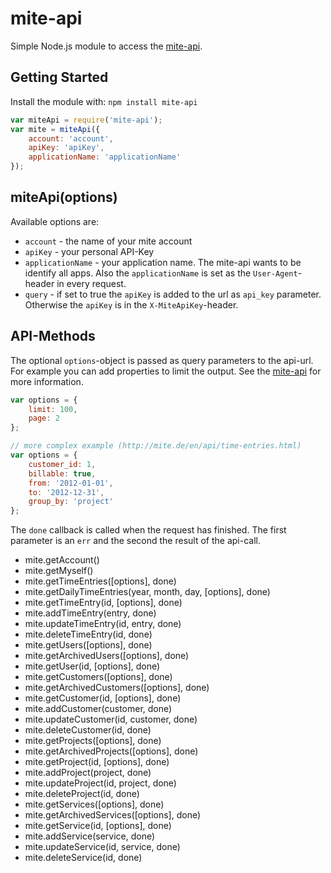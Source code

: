 # mite-api

Simple Node.js module to access the [mite-api](http://mite.de/en/api/).

## Getting Started
Install the module with: `npm install mite-api`

```javascript
var miteApi = require('mite-api');
var mite = miteApi({
    account: 'account',
    apiKey: 'apiKey',
    applicationName: 'applicationName'
});
```

## miteApi(options)

Available options are:

* `account` - the name of your mite account
* `apiKey` - your personal API-Key
* `applicationName` - your application name. The mite-api wants to be identify all apps. Also the `applicationName` is set as the `User-Agent`-header in every request.
* `query` - if set to true the `apiKey` is added to the url as `api_key` parameter. Otherwise the `apiKey` is in the `X-MiteApiKey`-header.

## API-Methods

The optional `options`-object is passed as query parameters to the api-url. For example you can add properties to limit the output. See the [mite-api](http://mite.de/en/api/) for more information.

```javascript
var options = {
    limit: 100,
    page: 2
};

// more complex example (http://mite.de/en/api/time-entries.html)
var options = {
    customer_id: 1,
    billable: true,
    from: '2012-01-01',
    to: '2012-12-31',
    group_by: 'project'
};
```

The `done` callback is called when the request has finished. The first parameter is an `err` and the second the result of the api-call.

* mite.getAccount()
* mite.getMyself()
* mite.getTimeEntries([options], done)
* mite.getDailyTimeEntries(year, month, day, [options], done)
* mite.getTimeEntry(id, [options], done)
* mite.addTimeEntry(entry, done)
* mite.updateTimeEntry(id, entry, done)
* mite.deleteTimeEntry(id, done)
* mite.getUsers([options], done)
* mite.getArchivedUsers([options], done)
* mite.getUser(id, [options], done)
* mite.getCustomers([options], done)
* mite.getArchivedCustomers([options], done)
* mite.getCustomer(id, [options], done)
* mite.addCustomer(customer, done)
* mite.updateCustomer(id, customer, done)
* mite.deleteCustomer(id, done)
* mite.getProjects([options], done)
* mite.getArchivedProjects([options], done)
* mite.getProject(id, [options], done)
* mite.addProject(project, done)
* mite.updateProject(id, project, done)
* mite.deleteProject(id, done)
* mite.getServices([options], done)
* mite.getArchivedServices([options], done)
* mite.getService(id, [options], done)
* mite.addService(service, done)
* mite.updateService(id, service, done)
* mite.deleteService(id, done)
